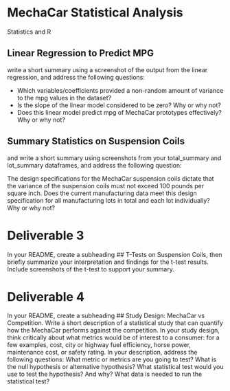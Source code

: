 # MechaCar Statistical Analysis
Statistics and R

## Linear Regression to Predict MPG
 write a short summary using a screenshot of the output from the linear regression, and address the following questions:

- Which variables/coefficients provided a non-random amount of variance to the mpg values in the dataset?
- Is the slope of the linear model considered to be zero? Why or why not?
- Does this linear model predict mpg of MechaCar prototypes effectively? Why or why not?

## Summary Statistics on Suspension Coils
 and write a short summary using screenshots from your total_summary and lot_summary dataframes, and address the following question:

The design specifications for the MechaCar suspension coils dictate that the variance of the suspension coils must not exceed 100 pounds per square inch. Does the current manufacturing data meet this design specification for all manufacturing lots in total and each lot individually? Why or why not?

# Deliverable 3
In your README, create a subheading ## T-Tests on Suspension Coils, then briefly summarize your interpretation and findings for the t-test results. Include screenshots of the t-test to support your summary.

# Deliverable 4
In your README, create a subheading ## Study Design: MechaCar vs Competition.
Write a short description of a statistical study that can quantify how the MechaCar performs against the competition. In your study design, think critically about what metrics would be of interest to a consumer: for a few examples, cost, city or highway fuel efficiency, horse power, maintenance cost, or safety rating.
In your description, address the following questions:
What metric or metrics are you going to test?
What is the null hypothesis or alternative hypothesis?
What statistical test would you use to test the hypothesis? And why?
What data is needed to run the statistical test?
